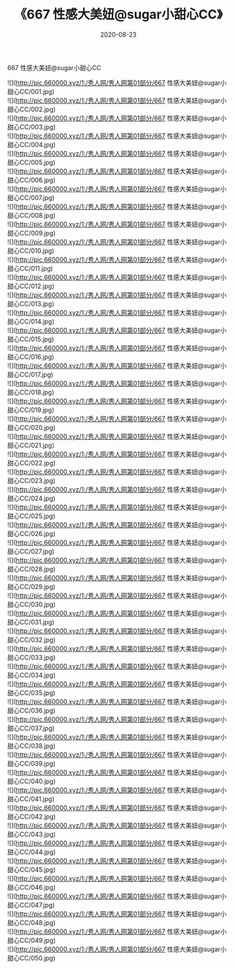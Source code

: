 ﻿---
layout: post
title:  《667 性感大美妞@sugar小甜心CC》
date:   2020-08-23
img: http://pic.660000.xyz/1:/秀人网/秀人网第01部分/667 性感大美妞@sugar小甜心CC/000.jpg
categories: [美女, 清纯, 唯美]
---

667 性感大美妞@sugar小甜心CC

  ![](http://pic.660000.xyz/1:/秀人网/秀人网第01部分/667 性感大美妞@sugar小甜心CC/001.jpg) <br> ![](http://pic.660000.xyz/1:/秀人网/秀人网第01部分/667 性感大美妞@sugar小甜心CC/002.jpg) <br> ![](http://pic.660000.xyz/1:/秀人网/秀人网第01部分/667 性感大美妞@sugar小甜心CC/003.jpg) <br> ![](http://pic.660000.xyz/1:/秀人网/秀人网第01部分/667 性感大美妞@sugar小甜心CC/004.jpg) <br> ![](http://pic.660000.xyz/1:/秀人网/秀人网第01部分/667 性感大美妞@sugar小甜心CC/005.jpg) <br> ![](http://pic.660000.xyz/1:/秀人网/秀人网第01部分/667 性感大美妞@sugar小甜心CC/006.jpg) <br> ![](http://pic.660000.xyz/1:/秀人网/秀人网第01部分/667 性感大美妞@sugar小甜心CC/007.jpg) <br> ![](http://pic.660000.xyz/1:/秀人网/秀人网第01部分/667 性感大美妞@sugar小甜心CC/008.jpg) <br> ![](http://pic.660000.xyz/1:/秀人网/秀人网第01部分/667 性感大美妞@sugar小甜心CC/009.jpg) <br> ![](http://pic.660000.xyz/1:/秀人网/秀人网第01部分/667 性感大美妞@sugar小甜心CC/010.jpg) <br> ![](http://pic.660000.xyz/1:/秀人网/秀人网第01部分/667 性感大美妞@sugar小甜心CC/011.jpg) <br> ![](http://pic.660000.xyz/1:/秀人网/秀人网第01部分/667 性感大美妞@sugar小甜心CC/012.jpg) <br> ![](http://pic.660000.xyz/1:/秀人网/秀人网第01部分/667 性感大美妞@sugar小甜心CC/013.jpg) <br> ![](http://pic.660000.xyz/1:/秀人网/秀人网第01部分/667 性感大美妞@sugar小甜心CC/014.jpg) <br> ![](http://pic.660000.xyz/1:/秀人网/秀人网第01部分/667 性感大美妞@sugar小甜心CC/015.jpg) <br> ![](http://pic.660000.xyz/1:/秀人网/秀人网第01部分/667 性感大美妞@sugar小甜心CC/016.jpg) <br> ![](http://pic.660000.xyz/1:/秀人网/秀人网第01部分/667 性感大美妞@sugar小甜心CC/017.jpg) <br> ![](http://pic.660000.xyz/1:/秀人网/秀人网第01部分/667 性感大美妞@sugar小甜心CC/018.jpg) <br> ![](http://pic.660000.xyz/1:/秀人网/秀人网第01部分/667 性感大美妞@sugar小甜心CC/019.jpg) <br> ![](http://pic.660000.xyz/1:/秀人网/秀人网第01部分/667 性感大美妞@sugar小甜心CC/020.jpg) <br> ![](http://pic.660000.xyz/1:/秀人网/秀人网第01部分/667 性感大美妞@sugar小甜心CC/021.jpg) <br> ![](http://pic.660000.xyz/1:/秀人网/秀人网第01部分/667 性感大美妞@sugar小甜心CC/022.jpg) <br> ![](http://pic.660000.xyz/1:/秀人网/秀人网第01部分/667 性感大美妞@sugar小甜心CC/023.jpg) <br> ![](http://pic.660000.xyz/1:/秀人网/秀人网第01部分/667 性感大美妞@sugar小甜心CC/024.jpg) <br> ![](http://pic.660000.xyz/1:/秀人网/秀人网第01部分/667 性感大美妞@sugar小甜心CC/025.jpg) <br> ![](http://pic.660000.xyz/1:/秀人网/秀人网第01部分/667 性感大美妞@sugar小甜心CC/026.jpg) <br> ![](http://pic.660000.xyz/1:/秀人网/秀人网第01部分/667 性感大美妞@sugar小甜心CC/027.jpg) <br> ![](http://pic.660000.xyz/1:/秀人网/秀人网第01部分/667 性感大美妞@sugar小甜心CC/028.jpg) <br> ![](http://pic.660000.xyz/1:/秀人网/秀人网第01部分/667 性感大美妞@sugar小甜心CC/029.jpg) <br> ![](http://pic.660000.xyz/1:/秀人网/秀人网第01部分/667 性感大美妞@sugar小甜心CC/030.jpg) <br> ![](http://pic.660000.xyz/1:/秀人网/秀人网第01部分/667 性感大美妞@sugar小甜心CC/031.jpg) <br> ![](http://pic.660000.xyz/1:/秀人网/秀人网第01部分/667 性感大美妞@sugar小甜心CC/032.jpg) <br> ![](http://pic.660000.xyz/1:/秀人网/秀人网第01部分/667 性感大美妞@sugar小甜心CC/033.jpg) <br> ![](http://pic.660000.xyz/1:/秀人网/秀人网第01部分/667 性感大美妞@sugar小甜心CC/034.jpg) <br> ![](http://pic.660000.xyz/1:/秀人网/秀人网第01部分/667 性感大美妞@sugar小甜心CC/035.jpg) <br> ![](http://pic.660000.xyz/1:/秀人网/秀人网第01部分/667 性感大美妞@sugar小甜心CC/036.jpg) <br> ![](http://pic.660000.xyz/1:/秀人网/秀人网第01部分/667 性感大美妞@sugar小甜心CC/037.jpg) <br> ![](http://pic.660000.xyz/1:/秀人网/秀人网第01部分/667 性感大美妞@sugar小甜心CC/038.jpg) <br> ![](http://pic.660000.xyz/1:/秀人网/秀人网第01部分/667 性感大美妞@sugar小甜心CC/039.jpg) <br> ![](http://pic.660000.xyz/1:/秀人网/秀人网第01部分/667 性感大美妞@sugar小甜心CC/040.jpg) <br> ![](http://pic.660000.xyz/1:/秀人网/秀人网第01部分/667 性感大美妞@sugar小甜心CC/041.jpg) <br> ![](http://pic.660000.xyz/1:/秀人网/秀人网第01部分/667 性感大美妞@sugar小甜心CC/042.jpg) <br> ![](http://pic.660000.xyz/1:/秀人网/秀人网第01部分/667 性感大美妞@sugar小甜心CC/043.jpg) <br> ![](http://pic.660000.xyz/1:/秀人网/秀人网第01部分/667 性感大美妞@sugar小甜心CC/044.jpg) <br> ![](http://pic.660000.xyz/1:/秀人网/秀人网第01部分/667 性感大美妞@sugar小甜心CC/045.jpg) <br> ![](http://pic.660000.xyz/1:/秀人网/秀人网第01部分/667 性感大美妞@sugar小甜心CC/046.jpg) <br> ![](http://pic.660000.xyz/1:/秀人网/秀人网第01部分/667 性感大美妞@sugar小甜心CC/047.jpg) <br> ![](http://pic.660000.xyz/1:/秀人网/秀人网第01部分/667 性感大美妞@sugar小甜心CC/048.jpg) <br> ![](http://pic.660000.xyz/1:/秀人网/秀人网第01部分/667 性感大美妞@sugar小甜心CC/049.jpg) <br> ![](http://pic.660000.xyz/1:/秀人网/秀人网第01部分/667 性感大美妞@sugar小甜心CC/050.jpg) <br>